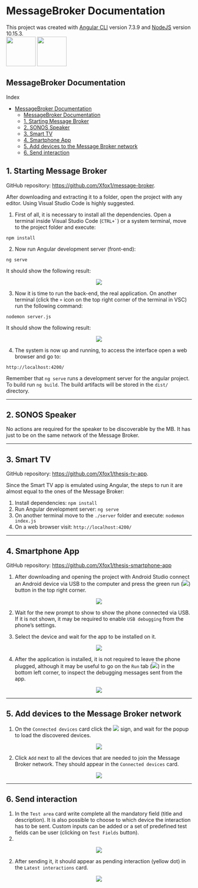 # MessageBroker Documentation
This project was created with [Angular CLI](https://github.com/angular/angular-cli) version 7.3.9 and [NodeJS](https://nodejs.org/) version 10.15.3.  
<img src="https://angular.io/assets/images/logos/angular/angular.svg" width="80"/>
<img src="https://nodejs.org/static/images/logos/nodejs-new-pantone-black.png" width="80"/>


## MessageBroker Documentation
Index
- [MessageBroker Documentation](#messagebroker-documentation)
  - [MessageBroker Documentation](#messagebroker-documentation-1)
  - [1. Starting Message Broker](#1-starting-message-broker)
  - [2. SONOS Speaker](#2-sonos-speaker)
  - [3. Smart TV](#3-smart-tv)
  - [4. Smartphone App](#4-smartphone-app)
  - [5. Add devices to the Message Broker network](#5-add-devices-to-the-message-broker-network)
  - [6. Send interaction](#6-send-interaction)


## 1. Starting Message Broker
GitHub repository: https://github.com/Xfox1/message-broker.

After downloading and extracting it to a folder, open the project with any editor. Using Visual Studio Code is highly suggested.

1. First of all, it is necessary to install all the dependencies. Open a terminal inside Visual Studio Code (`` CTRL+` ``) or a system terminal, move to the project folder and execute:
```
npm install
```

2. Now run Angular development server (front-end):
```
ng serve
```
It should show the following result:
<p align="center">
  <img src="./.readme/ng_serve_angular.png"/>
</p>

3. Now it is time to run the back-end, the real application. On another terminal (click the `+` icon on the top right corner of the terminal in VSC) run the following command:
```
nodemon server.js
```
It should show the following result:

<p align="center">
  <img src="./.readme/nodemon_server_js.png"/>
</p>

4. The system is now up and running, to access the interface open a web browser and go to:
```
http://localhost:4200/
```


Remember that `ng serve` runs a development server for the angular project. To build run `ng build`. The build artifacts will be stored in the `dist/` directory.

---


## 2. SONOS Speaker
No actions are required for the speaker to be discoverable by the MB. It has just to be on the same network of the Message Broker.

---

<a name="smart_tv"></a>
## 3. Smart TV
GitHub repository: https://github.com/Xfox1/thesis-tv-app.

Since the Smart TV app is emulated using Angular, the steps to run it are almost equal to the ones of the Message Broker:

1. Install dependencies: `npm install`
2. Run Angular development server: `ng serve`
3. On another terminal move to the `./server` folder and execute: `nodemon index.js`
4. On a web browser visit: `http://localhost:4200/`

---


## 4. Smartphone App
GitHub repository: https://github.com/Xfox1/thesis-smartphone-app

1. After downloading and opening the project with Android Studio connect an Android device via USB to the computer and press the green run (<img src="./.readme/run_button.png">) button in the top right corner.

<p align="center">
  <img src="./.readme/android_studio_top_bar.png"/>
</p>

2. Wait for the new prompt to show to show the phone connected via USB. If it is not shown, it may be required to enable `USB debugging` from the phone’s settings.

3. Select the device and wait for the app to be installed on it.

<p align="center">
  <img src="./.readme/android_studio_run_app.png"/>
</p>

4. After the application is installed, it is not required to leave the phone plugged, although it may be useful to go on the `Run` tab (<img src="./.readme/run_button_2.png">) in the bottom left corner, to inspect the debugging messages sent from the app.

<p align="center">
  <img src="./.readme/android_studio_debug.png"/>
</p>

---

## 5. Add devices to the Message Broker network

1. On the `Connected devices` card click the <img src="./.readme/plus.png"> sign, and wait for the popup to load the discovered devices.

<p align="center">
  <img src="./.readme/mb_add_device.png"/>
</p>

2. Click `Add` next to all the devices that are needed to join the Message Broker network. They should appear in the `Connected devices` card.

<p align="center">
  <img src="./.readme/mb_connected_devices.png"/>
</p>

---


## 6. Send interaction

1. In the `Test area` card write complete all the mandatory field (title and description). It is also possible to choose to which device the interaction has to be sent. Custom inputs can be added or a set of predefined test fields can be user (clicking on `Test Fields` button).
2. 
<p align="center">
  <img src="./.readme/mb_test_area.png"/>
</p>

2. After sending it, it should appear as pending interaction (yellow dot) in the `Latest interactions` card.

<p align="center">
  <img src="./.readme/mb_latest_interactions.png"/>
</p>
